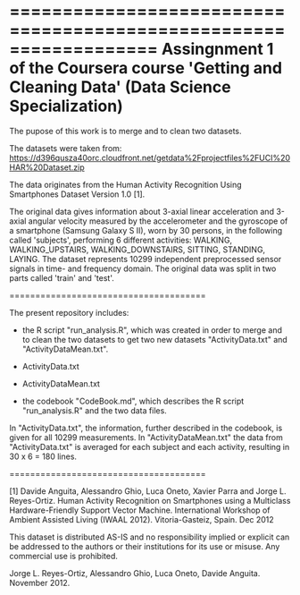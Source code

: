 ==================================================================
Assingnment 1 of the Coursera course 'Getting and Cleaning Data' 
(Data Science Specialization) 
==================================================================

The pupose of this work is to merge and to clean two datasets.

The datasets were taken from:
https://d396qusza40orc.cloudfront.net/getdata%2Fprojectfiles%2FUCI%20HAR%20Dataset.zip

The data originates from the Human Activity Recognition Using Smartphones Dataset
Version 1.0 [1].

The original data gives information about 3-axial linear acceleration and 3-axial angular velocity measured by
the accelerometer and the gyroscope of a smartphone (Samsung Galaxy S II), worn by 30 persons, in the following 
called 'subjects', performing 6 different activities: WALKING, WALKING_UPSTAIRS, WALKING_DOWNSTAIRS, SITTING, 
STANDING, LAYING. 
The dataset represents 10299 independent preprocessed sensor signals in time- and frequency domain. 
The original data was split in two parts called 'train' and 'test'.

======================================

The present repository includes:

- the R script "run_analysis.R", which was created in order to merge and to clean the two datasets to get two new 
  datasets "ActivityData.txt" and "ActivityDataMean.txt".
	
- ActivityData.txt 

- ActivityDataMean.txt

- the codebook "CodeBook.md", which describes the R script "run_analysis.R" and the two data files.


In "ActivityData.txt", the information, further described in the codebook, is given for all 10299 measurements.
In "ActivityDataMean.txt" the data from "ActivityData.txt" is averaged for each subject and each activity, resulting
in 30 x 6 = 180 lines.

======================================

[1] Davide Anguita, Alessandro Ghio, Luca Oneto, Xavier Parra and Jorge L. Reyes-Ortiz. Human Activity Recognition on 
Smartphones using a Multiclass Hardware-Friendly Support Vector Machine. International Workshop of Ambient Assisted 
Living (IWAAL 2012). Vitoria-Gasteiz, Spain. Dec 2012

This dataset is distributed AS-IS and no responsibility implied or explicit can be addressed to the authors or their 
institutions for its use or misuse. Any commercial use is prohibited.

Jorge L. Reyes-Ortiz, Alessandro Ghio, Luca Oneto, Davide Anguita. November 2012.
